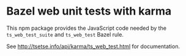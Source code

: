 # Bazel web unit tests with karma

This npm package provides the JavaScript code needed by the `ts_web_test_suite` and `ts_web_test` Bazel rule.

See http://tsetse.info/api/karma/ts_web_test.html for documentation.
